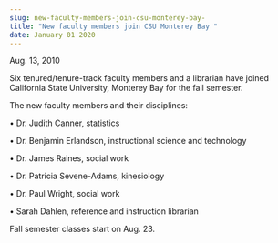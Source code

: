 ```yaml
---
slug: new-faculty-members-join-csu-monterey-bay-
title: "New faculty members join CSU Monterey Bay "
date: January 01 2020
---
```


 
<p>Aug. 13, 2010</p>
<p>
  Six tenured/tenure-track faculty members and a librarian have joined
  California State University, Monterey Bay for the fall semester.
</p>
<p>The new faculty members and their disciplines:</p>
<p>• Dr. Judith Canner, statistics</p>
<p>• Dr. Benjamin Erlandson, instructional science and technology</p>
<p>• Dr. James Raines, social work</p>
<p>• Dr. Patricia Sevene-Adams, kinesiology</p>
<p>• Dr. Paul Wright, social work</p>
<p>• Sarah Dahlen, reference and instruction librarian</p>
<p>Fall semester classes start on Aug. 23.</p>
<p></p>
<p></p>
 
